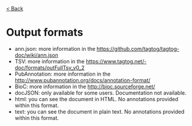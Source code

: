 [< Back](../tagtog-doc)

# Output formats

* ann.json: more information in the https://github.com/tagtog/tagtog-doc/wiki/ann.json
* TSV: more information in the https://www.tagtog.net/-doc/formats/outFullTsv_v0_2
* PubAnnotation: more information in the http://www.pubannotation.org/docs/annotation-format/
* BioC: more information in the http://bioc.sourceforge.net/
* docJSON: only available for some users. Documentation not available.
* html: you can see the document in HTML. No annotations provided within this format.
* text: you can see the document in plain text. No annotations provided within this format.
